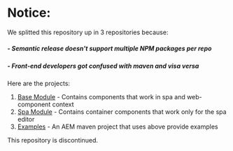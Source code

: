 # Notice:

We splitted this repository up in 3 repositories because:
##### - Semantic release doesn't support multiple NPM packages per repo
##### - Front-end developers got confused with maven and visa versa

Here are the projects:

1. [Base Module](https://github.com/adobe/aem-angular-core-wcm-components-base) - Contains components that work in spa and web-component context
2. [Spa Module](https://github.com/adobe/aem-angular-core-wcm-components-spa) - Contains container components that work only for the spa editor
3. [Examples](https://github.com/adobe/aem-angular-core-wcm-components-examples) - An AEM maven project that uses above provide examples

This repository is discontinued.